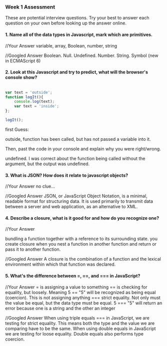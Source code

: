 ### Week 1 Assessment

These are potential interview questions. Try your best to answer each question on your own before looking up the answer online.

#### 1. Name all of the data types in Javascript, mark which are primitives.

  //Your Answer
variable, array, Boolean, number, string

  //Googled Answer
  Boolean.
  Null.
  Undefined.
  Number.
  String.
  Symbol (new in ECMAScript 6)

#### 2. Look at this Javascript and try to predict, what will the browser's console show?

``` javascript

var text = 'outside';
function logIt(){
    console.log(text);
    var text = 'inside';
};

logIt();

```

first Guess:

outside, function has been called, but has not passed a variable into it.


Then, past the code in your console and explain why you were right/wrong.

undefined.  I was correct about the function being called without the argument,
but the output was undefined.  


#### 3. What is JSON? How does it relate to javascript objects?

  //Your Answer
  no clue...


  //Googled Answer
  JSON, or JavaScript Object Notation, is a minimal, readable format for
  structuring data. It is used primarily to transmit data between a server and
  web application, as an alternative to XML.


#### 4. Describe a closure, what is it good for and how do you recognize one?

  //Your Answer

bundling a function together with a reference to its surrounding state.  you
create closure when you nest a function in another function and return or pass
it to another function.

  //Googled Answer
A closure is the combination of a function and the lexical environment within
which that function was declared.

#### 5. What's the difference between =, ==, and === in JavaScript?

  //Your Answer
= is assigning a value to something
== is checking for equality, but loosely.  Meaning 5 == "5" will be recognized
as being equal (coercion).  This is not assigning anything
=== strict equality.  Not only must the value be equal, but the data type must
be equal.  5 === "5" will return an error because one is a string and the other
an integer

  //Googled Answer
When using triple equals === in JavaScript, we are testing for strict equality.
This means both the type and the value we are comparing have to be the same.
When using double equals in JavaScript we are testing for loose equality.
Double equals also performs type coercion.
